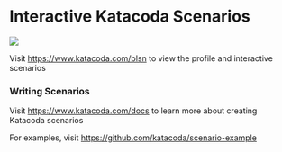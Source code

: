 # Interactive Katacoda Scenarios

[![](http://shields.katacoda.com/katacoda/blsn/count.svg)](https://www.katacoda.com/blsn "Get your profile on Katacoda.com")

Visit https://www.katacoda.com/blsn to view the profile and interactive scenarios

### Writing Scenarios
Visit https://www.katacoda.com/docs to learn more about creating Katacoda scenarios

For examples, visit https://github.com/katacoda/scenario-example
